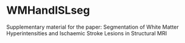 # WMHandISLseg
Supplementary material for the paper: Segmentation of White Matter Hyperintensities and Ischaemic Stroke Lesions in Structural MRI
